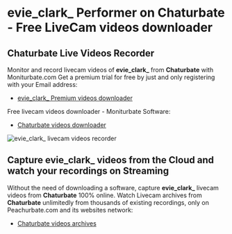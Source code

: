 # evie_clark_ Performer on Chaturbate - Free LiveCam videos downloader

## Chaturbate Live Videos Recorder

Monitor and record livecam videos of **evie_clark_** from **Chaturbate** with Moniturbate.com
Get a premium trial for free by just and only registering with your Email address:
* [evie_clark_ Premium videos downloader](https://moniturbate.com/request-demo-licence-key.html)

Free livecam videos downloader - Moniturbate Software:
* [Chaturbate videos downloader](https://moniturbate.com/moniturbate-download-software.html)

![evie_clark_ livecam videos recorder](https://peachurnet.com/templates/moniturbate-software.png)


## Capture evie_clark_ videos from the Cloud and watch your recordings on Streaming

Without the need of downloading a software, capture **evie_clark_** livecam videos from **Chaturbate** 100% online.
Watch Livecam archives from **Chaturbate** unlimitedly from thousands of existing recordings, only on Peachurbate.com and its websites network:
* [Chaturbate videos archives](https://peachurnet.com/)